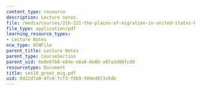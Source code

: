 ```yaml
---
content_type: resource
description: Lecture notes.
file: /media/courses/21h-221-the-places-of-migration-in-united-states-history-fall-2006/0d22d7a04fc6fcf3f0b9509ed873c6db_ses10_great_mig.pdf
file_type: application/pdf
learning_resource_types:
- Lecture Notes
ocw_type: OCWFile
parent_title: Lecture Notes
parent_type: CourseSection
parent_uid: 6e0e8fb8-e84e-e8a8-6e86-a87a3d88fcd9
resourcetype: Document
title: ses10_great_mig.pdf
uid: 0d22d7a0-4fc6-fcf3-f0b9-509ed873c6db
---
```

